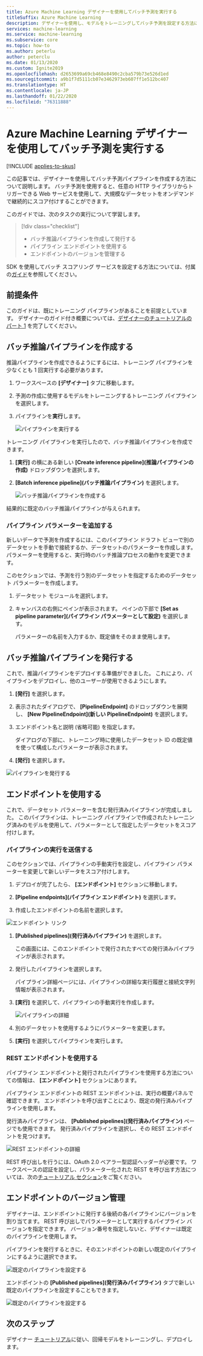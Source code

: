 ```yaml
---
title: Azure Machine Learning デザイナーを使用してバッチ予測を実行する
titleSuffix: Azure Machine Learning
description: デザイナーを使用し、モデルをトレーニングしてバッチ予測を設定する方法について説明します。 HTTP ライブラリからトリガーできる、パラメーター化された Web サービスとしてパイプラインをデプロイします。
services: machine-learning
ms.service: machine-learning
ms.subservice: core
ms.topic: how-to
ms.author: peterlu
author: peterclu
ms.date: 01/13/2020
ms.custom: Ignite2019
ms.openlocfilehash: d2653699a69cb468e8490c2cba579b73e526d1ed
ms.sourcegitcommit: a9b1f7d5111cb07e3462973eb607ff1e512bc407
ms.translationtype: HT
ms.contentlocale: ja-JP
ms.lasthandoff: 01/22/2020
ms.locfileid: "76311888"
---
```

# <a name="run-batch-predictions-using-azure-machine-learning-designer"></a>Azure Machine Learning デザイナーを使用してバッチ予測を実行する
[!INCLUDE [applies-to-skus](../../includes/aml-applies-to-basic-enterprise-sku.md)]

この記事では、デザイナーを使用してバッチ予測パイプラインを作成する方法について説明します。 バッチ予測を使用すると、任意の HTTP ライブラリからトリガーできる Web サービスを使用して、大規模なデータセットをオンデマンドで継続的にスコア付けすることができます。

このガイドでは、次のタスクの実行について学習します。

> [!div class="checklist"]
> * バッチ推論パイプラインを作成して発行する
> * パイプライン エンドポイントを使用する
> * エンドポイントのバージョンを管理する

SDK を使用してバッチ スコアリング サービスを設定する方法については、付属の[ガイド](how-to-run-batch-predictions.md)を参照してください。

## <a name="prerequisites"></a>前提条件

このガイドは、既にトレーニング パイプラインがあることを前提としています。 デザイナーのガイド付き概要については、[デザイナーのチュートリアルのパート 1](tutorial-designer-automobile-price-train-score.md) を完了してください。 

## <a name="create-a-batch-inference-pipeline"></a>バッチ推論パイプラインを作成する

推論パイプラインを作成できるようにするには、トレーニング パイプラインを少なくとも 1 回実行する必要があります。

1. ワークスペースの **[デザイナー]** タブに移動します。

1. 予測の作成に使用するモデルをトレーニングするトレーニング パイプラインを選択します。

1. パイプラインを**実行**します。

    ![パイプラインを実行する](./media/how-to-run-batch-predictions-designer/run-training-pipeline.png)

トレーニング パイプラインを実行したので、バッチ推論パイプラインを作成できます。

1. **[実行]** の横にある新しい **[Create inference pipeline]\(推論パイプラインの作成\)** ドロップダウンを選択します。

1. **[Batch inference pipeline]\(バッチ推論パイプライン\)** を選択します。

    ![バッチ推論パイプラインを作成する](./media/how-to-run-batch-predictions-designer/create-batch-inference.png)
    
結果的に既定のバッチ推論パイプラインが与えられます。 

### <a name="add-a-pipeline-parameter"></a>パイプライン パラメーターを追加する

新しいデータで予測を作成するには、このパイプライン ドラフト ビューで別のデータセットを手動で接続するか、データセットのパラメーターを作成します。 パラメーターを使用すると、実行時のバッチ推論プロセスの動作を変更できます。

このセクションでは、予測を行う別のデータセットを指定するためのデータセット パラメーターを作成します。

1. データセット モジュールを選択します。

1. キャンバスの右側にペインが表示されます。 ペインの下部で **[Set as pipeline parameter]\(パイプライン パラメーターとして設定\)** を選択します。
   
    パラメーターの名前を入力するか、既定値をそのまま使用します。

## <a name="publish-your-batch-inferencing-pipeline"></a>バッチ推論パイプラインを発行する

これで、推論パイプラインをデプロイする準備ができました。 これにより、パイプラインをデプロイし、他のユーザーが使用できるようにします。

1. **[発行]** を選択します。

1. 表示されたダイアログで、 **[PipelineEndpoint]** のドロップダウンを展開し、 **[New PipelineEndpoint]\(新しい PipelineEndpoint\)** を選択します。

1. エンドポイント名と説明 (省略可能) を指定します。

    ダイアログの下部に、トレーニング時に使用したデータセット ID の既定値を使って構成したパラメーターが表示されます。

1. **[発行]** を選択します。

![パイプラインを発行する](./media/how-to-run-batch-predictions-designer/publish-inference-pipeline.png)


## <a name="consume-an-endpoint"></a>エンドポイントを使用する

これで、データセット パラメーターを含む発行済みパイプラインが完成しました。 このパイプラインは、トレーニング パイプラインで作成されたトレーニング済みのモデルを使用して、パラメーターとして指定したデータセットをスコア付けします。

### <a name="submit-a-pipeline-run"></a>パイプラインの実行を送信する 

このセクションでは、パイプラインの手動実行を設定し、パイプライン パラメーターを変更して新しいデータをスコア付けします。 

1. デプロイが完了したら、 **[エンドポイント]** セクションに移動します。

1. **[Pipeline endpoints]\(パイプライン エンドポイント\)** を選択します。

1. 作成したエンドポイントの名前を選択します。

![エンドポイント リンク](./media/how-to-run-batch-predictions-designer/manage-endpoints.png)

1. **[Published pipelines]\(発行済みパイプライン\)** を選択します。

    この画面には、このエンドポイントで発行されたすべての発行済みパイプラインが表示されます。

1. 発行したパイプラインを選択します。

    パイプライン詳細ページには、パイプラインの詳細な実行履歴と接続文字列情報が表示されます。 
    
1. **[実行]** を選択して、パイプラインの手動実行を作成します。

    ![パイプラインの詳細](./media/how-to-run-batch-predictions-designer/submit-manual-run.png)
    
1. 別のデータセットを使用するようにパラメーターを変更します。
    
1. **[実行]** を選択してパイプラインを実行します。

### <a name="use-the-rest-endpoint"></a>REST エンドポイントを使用する

パイプライン エンドポイントと発行されたパイプラインを使用する方法についての情報は、 **[エンドポイント]** セクションにあります。

パイプライン エンドポイントの REST エンドポイントは、実行の概要パネルで確認できます。 エンドポイントを呼び出すことにより、既定の発行済みパイプラインを使用します。

発行済みパイプラインは、 **[Published pipelines]\(発行済みパイプライン\)** ページでも使用できます。 発行済みパイプラインを選択し、その REST エンドポイントを見つけます。 

![REST エンドポイントの詳細](./media/how-to-run-batch-predictions-designer/rest-endpoint-details.png)

REST 呼び出しを行うには、OAuth 2.0 ベアラー型認証ヘッダーが必要です。 ワークスペースの認証を設定し、パラメーター化された REST を呼び出す方法については、次の[チュートリアル セクション](tutorial-pipeline-batch-scoring-classification.md#publish-and-run-from-a-rest-endpoint)をご覧ください。

## <a name="versioning-endpoints"></a>エンドポイントのバージョン管理

デザイナーは、エンドポイントに発行する後続の各パイプラインにバージョンを割り当てます。 REST 呼び出しでパラメーターとして実行するパイプライン バージョンを指定できます。 バージョン番号を指定しないと、デザイナーは既定のパイプラインを使用します。

パイプラインを発行するときに、そのエンドポイントの新しい既定のパイプラインにするように選択できます。

![既定のパイプラインを設定する](./media/how-to-run-batch-predictions-designer/set-default-pipeline.png)

エンドポイントの **[Published pipelines]\(発行済みパイプライン\)** タブで新しい既定のパイプラインを設定することもできます。

![既定のパイプラインを設定する](./media/how-to-run-batch-predictions-designer/set-new-default-pipeline.png)

## <a name="next-steps"></a>次のステップ

デザイナー [チュートリアル](tutorial-designer-automobile-price-train-score.md)に従い、回帰モデルをトレーニングし、デプロイします。
